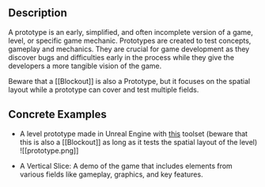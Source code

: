 

## Description

A prototype is an early, simplified, and often incomplete version of a game, level, or specific game mechanic. Prototypes are created to test concepts, gameplay and mechanics. They are crucial for game development as they discover bugs and difficulties early in the process while they give the developers a more tangible vision of the game. 

Beware that a [[Blockout]] is also a Prototype, but it focuses on the spatial layout while a prototype can cover and test multiple fields. 

## Concrete Examples

- A level prototype made in Unreal Engine with [this](https://forums.unrealengine.com/t/prototools-level-prototyping-toolset-open-source/119575) toolset (beware that this is also a [[Blockout]] as long as it tests the spatial layout of the level)
	![[prototype.png]]

- A Vertical Slice: A demo of the game that includes elements from various fields like gameplay, graphics, and key features.

  